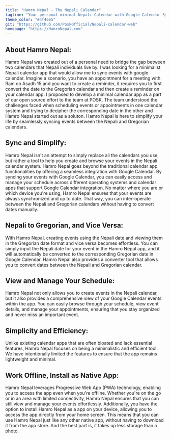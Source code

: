```yaml
---
title: "Hamro Nepal - The Nepali Calendar"
tagline: "Your personal minimal Nepali Calendar with Google Calendar Sync"
theme_color: "#4f46e5"
git: "https://github.com/PoskOfficial/Nepali-calendar-web"
homepage: "https://HamroNepal.com"
---
```


## About Hamro Nepal:

Hamro Nepal was created out of a personal need to bridge the gap between two calendars that Nepali individuals live by. I was looking for a minimalist Nepali calendar app that would allow me to sync events with google calendar. Imagine a scenario, you have an appointment for a meeting with Ram on Asadh 15 and you want to create a reminder, it requires you to first convert the date to the Gregorian calendar and then create a reminder on your calendar app. I proposed to develop a minimal calendar app as a part of our open source effort to the team at POSK. The team understood the challenges faced when scheduling events or appointments in one calendar system and trying to decipher the corresponding date in the other and Hamro Nepal started out as a soluton. Hamro Nepal is here to simplify your life by seamlessly syncing events between the Nepali and Gregorian calendars.

## Sync and Simplify:

Hamro Nepal isn't an attempt to simply replace all the calendars you use, but rather a tool to help you create and browse your events in the Nepali calendar system. Hamro Nepal goes beyond the traditional calendar app functionalities by offering a seamless integration with Google Calendar. By syncing your events with Google Calendar, you can easily access and manage your schedule across different operating systems and calendar apps that support Google Calendar integration. No matter where you are or which device you're using, Hamro Nepal ensures that your events are always synchronized and up to date. That way, you can inter-operate between the Nepali and Gregorian calendars without having to convert dates manually.

## Nepali to Gregorian, and Vice Versa:

With Hamro Nepal, creating events using the Nepali date and viewing them in the Gregorian date format and vice versa becomes effortless. You can simply input the Nepali date for your event in the Hamro Nepal app, and it will automatically be converted to the corresponding Gregorian date in Google Calendar. Hamro Nepal also provides a converter tool that allows you to convert dates between the Nepali and Gregorian calendar.

## View and Manage Your Schedule:

Hamro Nepal not only allows you to create events in the Nepali calendar, but it also provides a comprehensive view of your Google Calendar events within the app. You can easily browse through your schedule, view event details, and manage your appointments, ensuring that you stay organized and never miss an important event.

## Simplicity and Efficiency:

Unlike existing calendar apps that are often bloated and lack essential features, Hamro Nepal focuses on being a minimalistic and efficient tool. We have intentionally limited the features to ensure that the app remains lightweight and minimal.

## Work Offline, Install as Native App:

Hamro Nepal leverages Progressive Web App (PWA) technology, enabling you to access the app even when you're offline. Whether you're on the go or in an area with limited connectivity, Hamro Nepal ensures that you can still view and manage your events effortlessly. Additionally, you have the option to install Hamro Nepal as a app on your device, allowing you to access the app directly from your home screen. This means that you can use Hamro Nepal just like any other native app, without having to download it from the app store. And the best part is, it takes up less storage than a photo.
